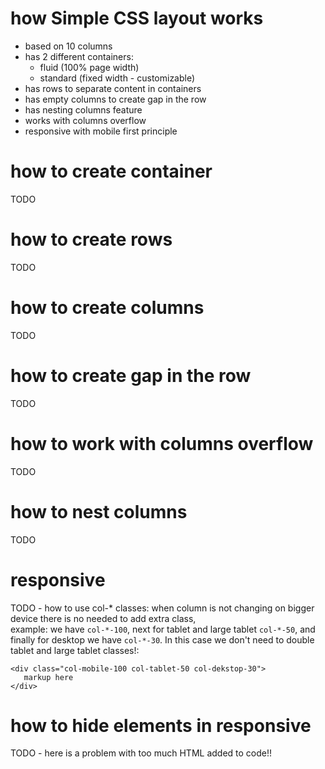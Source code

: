 # how Simple CSS layout works
 - based on 10 columns 
 - has 2 different containers:
    - fluid (100% page width)
    - standard (fixed width - customizable)
 - has rows to separate content in containers
 - has empty columns to create gap in the row
 - has nesting columns feature
 - works with columns overflow
 - responsive with mobile first principle

# how to create container
TODO

# how to create rows
TODO

# how to create columns
TODO

# how to create gap in the row
TODO

# how to work with columns overflow
TODO

# how to nest columns
TODO

# responsive
TODO - how to use col-* classes: when column is not changing on bigger device there is no needed to add extra class, <br> example: we have ```col-*-100```, next for tablet and large tablet ```col-*-50```, and finally for desktop we have ```col-*-30```. In this case we don't need to double tablet and large tablet classes!:<br>
```
<div class="col-mobile-100 col-tablet-50 col-dekstop-30">
   markup here
</div>
```

# how to hide elements in responsive
TODO - here is a problem with too much HTML added to code!!